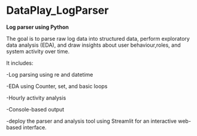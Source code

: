# DataPlay_LogParser
**Log parser using Python**

The goal is to parse raw log data into structured data, perform exploratory data analysis (EDA), and draw insights about user behaviour,roles, and system activity over time.

It includes:

-Log parsing using re and datetime

-EDA using Counter, set, and basic loops

-Hourly activity analysis

-Console-based output

-deploy the parser and analysis tool using Streamlit for an interactive web-based interface.
